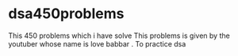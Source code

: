 # dsa450problems
This 450 problems which i have solve
This problems is given by the youtuber whose name is love babbar . To practice dsa
